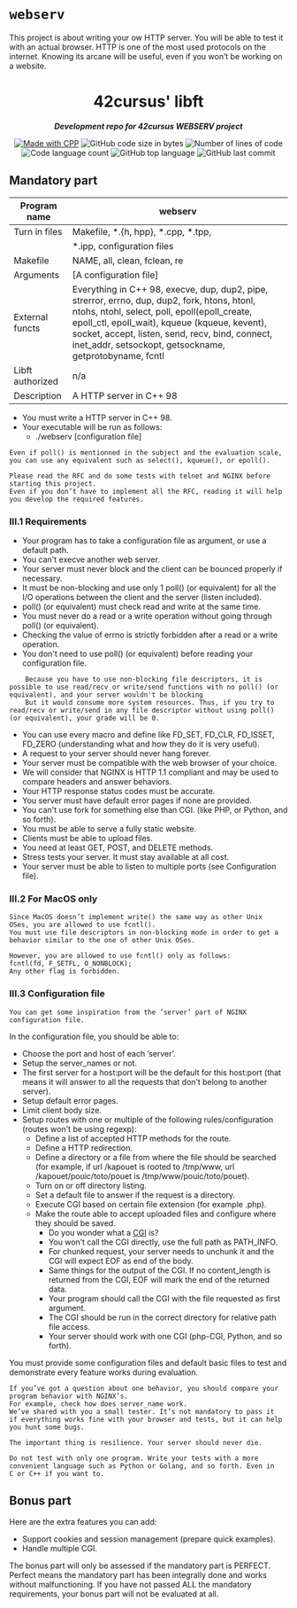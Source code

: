 # `webserv`
This project is about writing your ow HTTP server. You will be able to test it with an actual browser. HTTP is one of the most used protocols on the internet. Knowing its arcane will be useful, even if you won’t be working on a website.



<h1 align="center">
	42cursus' libft
</h1>

<p align="center">
	<b><i>Development repo for 42cursus WEBSERV project</i></b><br>

</p>

<p align="center">
    <a href="https://www.cplusplus.com/"><img alt="Made with CPP" src="https://img.shields.io/badge/Made%20with-C++-1f425f.svg"/></a>
    <img alt="GitHub code size in bytes" src="https://img.shields.io/github/languages/code-size/iflis7/get_next_line?color=lightblue" />
    <img alt="Number of lines of code" src="https://img.shields.io/tokei/lines/github/iflis7/get_next_line?color=critical" />
    <img alt="Code language count" src="https://img.shields.io/github/languages/count/iflis7/get_next_line?color=yellow" />
    <img alt="GitHub top language" src="https://img.shields.io/github/languages/top/iflis7/get_next_line?color=blue" />
    <img alt="GitHub last commit" src="https://img.shields.io/github/last-commit/iflis7/get_next_line?color=green" />
</p>

## Mandatory part

| Program name    | webserv                                     |
|-----------------|-----------------------------------          |
| Turn in files   | Makefile, *.{h, hpp}, *.cpp, *.tpp,         |
|                 | *.ipp, configuration files                  |
| Makefile        | NAME, all, clean, fclean, re                |
| Arguments       | [A configuration file]                      |
| External functs | Everything in C++ 98, execve, dup, dup2, pipe, strerror, errno, dup, dup2, fork, htons, htonl, ntohs, ntohl, select, poll, epoll(epoll_create, epoll_ctl, epoll_wait), kqueue (kqueue, kevent), socket, accept, listen, send, recv, bind, connect, inet_addr, setsockopt, getsockname, getprotobyname, fcntl                  |
| Libft authorized| n/a                                         |
| Description     | A HTTP server in C++ 98                     |

- You must write a HTTP server in C++ 98.
- Your executable will be run as follows:
    - ./webserv [configuration file]
````
Even if poll() is mentionned in the subject and the evaluation scale,
you can use any equivalent such as select(), kqueue(), or epoll().
````

````
Please read the RFC and do some tests with telnet and NGINX before
starting this project.
Even if you don’t have to implement all the RFC, reading it will help
you develop the required features.
````

### III.1 Requirements

- Your program has to take a configuration file as argument, or use a default path.
- You can't execve another web server.
- Your server must never block and the client can be bounced properly if necessary.
- It must be non-blocking and use only 1 poll() (or equivalent) for all the I/O operations between the client and the server (listen included).
- poll() (or equivalent) must check read and write at the same time.
- You must never do a read or a write operation without going through poll() (or equivalent).
- Checking the value of errno is strictly forbidden after a read or a write operation.
- You don't need to use poll() (or equivalent) before reading your configuration file.

```
    Because you have to use non-blocking file descriptors, it is possible to use read/recv or write/send functions with no poll() (or equivalent), and your server wouldn't be blocking
    But it would consume more system resources. Thus, if you try to read/recv or write/send in any file descriptor without using poll() (or equivalent), your grade will be 0.
```
- You can use every macro and define like FD_SET, FD_CLR, FD_ISSET, FD_ZERO (understanding what and how they do it is very useful).
- A request to your server should never hang forever.
- Your server must be compatible with the web browser of your choice.
- We will consider that NGINX is HTTP 1.1 compliant and may be used to compare headers and answer behaviors.
- Your HTTP response status codes must be accurate.
- You server must have default error pages if none are provided.
- You can't use fork for something else than CGI. (like PHP, or Python, and so forth).
- You must be able to serve a fully static website.
- Clients must be able to upload files.
- You need at least GET, POST, and DELETE methods.
- Stress tests your server. It must stay available at all cost.
- Your server must be able to listen to multiple ports (see Configuration file).



### III.2 For MacOS only

```
Since MacOS doesn’t implement write() the same way as other Unix
OSes, you are allowed to use fcntl().
You must use file descriptors in non-blocking mode in order to get a
behavior similar to the one of other Unix OSes.
```

```
However, you are allowed to use fcntl() only as follows:
fcntl(fd, F_SETFL, O_NONBLOCK);
Any other flag is forbidden.
```


### III.3 Configuration file

`
You can get some inspiration from the ’server’ part of NGINX configuration file.
`

In the configuration file, you should be able to:
- Choose the port and host of each ’server’.
- Setup the server_names or not.
- The first server for a host:port will be the default for this host:port (that means it will answer to all the requests that don’t belong to another server).
- Setup default error pages.
- Limit client body size.
- Setup routes with one or multiple of the following rules/configuration (routes won't be using regexp):
    - Define a list of accepted HTTP methods for the route.
    - Define a HTTP redirection.
    - Define a directory or a file from where the file should be searched (for example, if url /kapouet is rooted to /tmp/www, url /kapouet/pouic/toto/pouet is /tmp/www/pouic/toto/pouet).
    - Turn on or off directory listing.
    - Set a default file to answer if the request is a directory.
    - Execute CGI based on certain file extension (for example .php).
    - Make the route able to accept uploaded files and configure where they should be saved.
        - Do you  wonder what a [CGI](https://en.wikipedia.org/wiki/Common_Gateway_Interface) is?
        - You won’t call the CGI directly, use the full path as PATH_INFO.
        - For chunked request, your server needs to unchunk it and the CGI will expect EOF as end of the body.
        - Same things for the output of the CGI. If no content_length is returned from the CGI, EOF will mark the end of the returned data.
        - Your program should call the CGI with the file requested as first argument.
        - The CGI should be run in the correct directory for relative path file access.
        - Your server should work with one CGI (php-CGI, Python, and so forth).

You must provide some configuration files and default basic files to test and demonstrate every feature works during evaluation.

````
If you’ve got a question about one behavior, you should compare your
program behavior with NGINX’s.
For example, check how does server_name work.
We’ve shared with you a small tester. It’s not mandatory to pass it
if everything works fine with your browser and tests, but it can help
you hunt some bugs.
````

``
The important thing is resilience. Your server should never die.
``

````
Do not test with only one program. Write your tests with a more
convenient language such as Python or Golang, and so forth. Even in
C or C++ if you want to.
````


Bonus part
----------
Here are the extra features you can add:
- Support cookies and session management (prepare quick examples).
- Handle multiple CGI.

The bonus part will only be assessed if the mandatory part is PERFECT. Perfect means the mandatory part has been integrally done and works without malfunctioning. If you have not passed ALL the mandatory requirements, your bonus part will not be evaluated at all.
